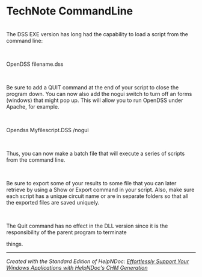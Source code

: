 # TechNote CommandLine

\
The DSS EXE version has long had the capability to load a script from the command line:

&nbsp;

OpenDSS filename.dss

&nbsp;

Be sure to add a QUIT command at the end of your script to close the program down. You can now also add the nogui switch to turn off an forms (windows) that might pop up. This will allow you to run OpenDSS under Apache, for example.

&nbsp;

Opendss Myfilescript.DSS /nogui

&nbsp;

Thus, you can now make a batch file that will execute a series of scripts from the command line.

&nbsp;

Be sure to export some of your results to some file that you can later retrieve by using a Show or Export command in your script. Also, make sure each script has a unique circuit name or are in separate folders so that all the exported files are saved uniquely.

&nbsp;

The Quit command has no effect in the DLL version since it is the responsibility of the parent program to terminate

things.

***
_Created with the Standard Edition of HelpNDoc: [Effortlessly Support Your Windows Applications with HelpNDoc's CHM Generation](<https://www.helpndoc.com/feature-tour/create-chm-help-files/>)_
